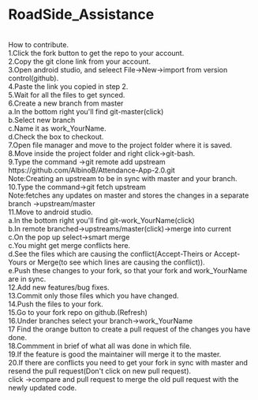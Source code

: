# RoadSide_Assistance


<br/>
How to contribute.<br/>
1.Click the fork button to get the repo to your account.<br/>
2.Copy the git clone link from your account.<br/>
3.Open android studio, and seleect File->New->import from version control(github).<br/>
4.Paste the link you copied in step 2.<br/>
5.Wait for all the files to get synced.<br/>
6.Create a new branch from master<br/>
  a.In the bottom right you'll find git-master(click)<br/>
  b.Select new branch<br/>
  c.Name it as work_YourName.<br/>
  d.Check the box to checkout.<br/>
7.Open file manager and move to the project folder where it is saved.<br/>
8.Move inside the project folder and right click->git-bash.<br/>
9.Type the command ->git remote add upstream https://github.com/AlbinoB/Attendance-App-2.0.git<br/>
Note:Creating an upstream to be in sync with master and your branch.<br/>
10.Type the command->git fetch upstream<br/>
Note:fetches any updates on master and stores the changes in a separate branch ->upstream/master<br/>
11.Move to android studio.<br/>
  a.In the bottom right you'll find git-work_YourName(click)<br/>
  b.In remote branched->upstreams/master(click)->merge into current<br/>
  c.On the pop up select->smart merge<br/> 
  c.You might get merge conflicts here.<br/>
  d.See the files which are causing the conflict(Accept-Theirs or Accept-Yours or Merge(to see which lines are causing the conflict)).<br/>
  e.Push these changes to your fork, so that your fork and work_YourName are in sync.<br/>
12.Add new features/bug fixes.<br/>
13.Commit only those files which you have changed.<br/>
14.Push the files to your fork.<br/>
15.Go to your fork repo on github.(Refresh)<br/>
16.Under branches select your branch->work_YourName<br/>
17 Find the orange button to create a pull request of the changes you have done.<br/>
18.Commment in brief of what all was done in which file.<br/>
19.If the feature is good the maintainer will merge it to the master.<br/>
20.If there are conflicts you need to get your fork in sync with master and resend the pull request(Don't click on new pull request).<br/>
click ->compare and pull request to merge the old pull request with the newly updated code.<br/>


